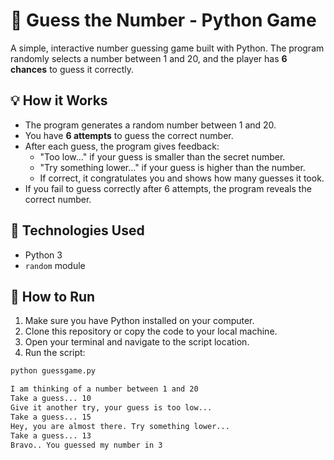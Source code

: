 # 🎯 Guess the Number - Python Game

A simple, interactive number guessing game built with Python. The program randomly selects a number between 1 and 20, and the player has **6 chances** to guess it correctly.

## 💡 How it Works

- The program generates a random number between 1 and 20.
- You have **6 attempts** to guess the correct number.
- After each guess, the program gives feedback:
  - "Too low..." if your guess is smaller than the secret number.
  - "Try something lower..." if your guess is higher than the number.
  - If correct, it congratulates you and shows how many guesses it took.
- If you fail to guess correctly after 6 attempts, the program reveals the correct number.

## 🧠 Technologies Used

- Python 3
- `random` module

## 🚀 How to Run

1. Make sure you have Python installed on your computer.
2. Clone this repository or copy the code to your local machine.
3. Open your terminal and navigate to the script location.
4. Run the script:

```bash
python guessgame.py

I am thinking of a number between 1 and 20
Take a guess... 10
Give it another try, your guess is too low...
Take a guess... 15
Hey, you are almost there. Try something lower...
Take a guess... 13
Bravo.. You guessed my number in 3

